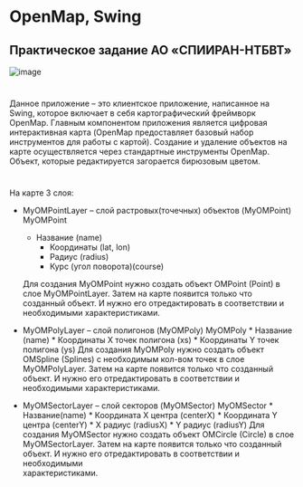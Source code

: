 # OpenMap, Swing
## Практическое задание АО «СПИИРАН-НТБВТ»
![image](https://github.com/blabla9111/Practice_SPIIRAN_Task_2/assets/92872423/4fe30800-a8db-4b75-98f8-11a6d900cfe7)
#
Данное приложение – это клиентское приложение, написанное на Swing, которое включает в себя картографический фреймворк OpenMap. Главным компонентом приложения является цифровая интерактивная карта (OpenMap предоставляет базовый набор инструментов для работы с картой). Создание и удаление объектов на карте осуществляется через стандартные инструменты OpenMap. Объект, которые редактируется загорается бирюзовым цветом.
#
На карте 3 слоя:
* MyOMPointLayer – слой растровых(точечных) объектов (MyOMPoint)
    MyOMPoint 
    * Название (name)
      * Координаты (lat, lon)
      * Радиус (radius)
      * Курс (угол поворота)(course)

    Для создания MyOMPoint нужно создать объект OMPoint (Point) в слое MyOMPointLayer. Затем на карте появится только что созданный объект. И нужно его отредактировать в соответствии и необходимыми 
    характеристиками.


* MyOMPolyLayer – слой полигонов (MyOMPoly)
    MyOMPoly
      * Название (name)
      * Координаты X точек полигона (xs)
      * Координаты Y точек полигона (ys)
    Для создания MyOMPoly нужно создать объект OMSpline (Splines) с необходимым кол-вом точек в слое MyOMPolyLayer. Затем на карте появится только что созданный объект. И нужно его отредактировать в соответствии      и необходимыми характеристиками.



* MyOMSectorLayer – слой секторов (MyOMSector)
   MyOMSector
      * Название(name)
      * Координата X центра (centerX)
      * Координата Y центра (centerY)
      * X радиус (radiusX)
      * Y радиус (radiusY)
    Для создания MyOMSector нужно создать объект OMCircle (Circle) в слое MyOMSectorLayer. Затем на карте появится только что созданный объект. И нужно его отредактировать в соответствии и необходимыми        
    характеристиками.




